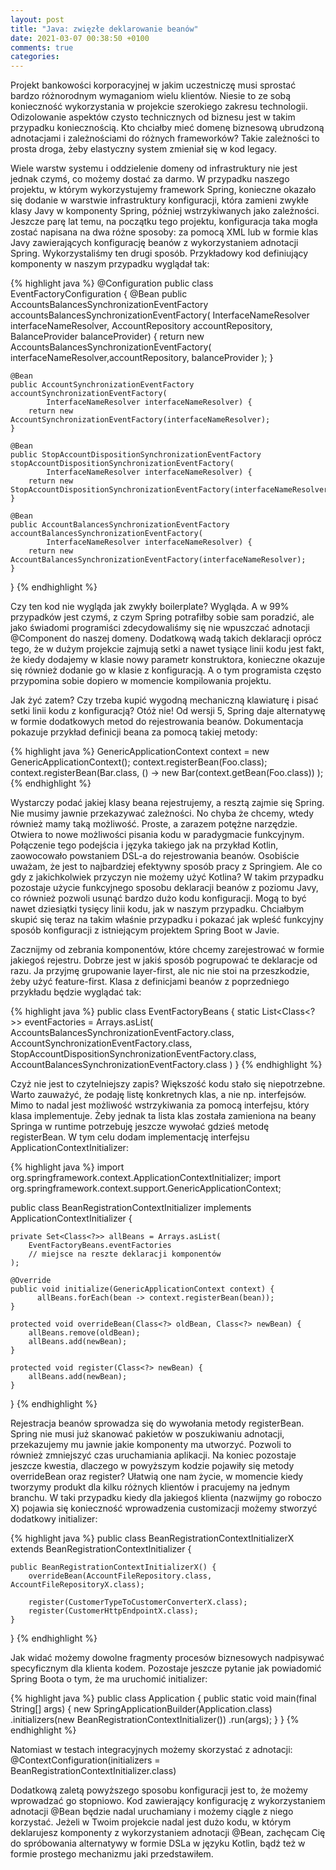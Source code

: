 ```yaml
---
layout: post
title: "Java: zwięzłe deklarowanie beanów"
date: 2021-03-07 00:38:50 +0100
comments: true
categories: 
---
```


<!--more-->

Projekt bankowości korporacyjnej w jakim uczestniczę musi sprostać bardzo różnorodnym wymaganiom wielu klientów. Niesie to ze sobą konieczność wykorzystania w projekcie szerokiego zakresu technologii. 
Odizolowanie aspektów czysto technicznych od biznesu jest w takim przypadku koniecznością. Kto chciałby mieć domenę biznesową ubrudzoną adnotacjami i zależnościami do różnych frameworków? 
Takie zależności to prosta droga, żeby elastyczny system zmieniał się w kod legacy.

Wiele warstw systemu i oddzielenie domeny od infrastruktury nie jest jednak czymś, co możemy dostać za darmo. W przypadku naszego projektu, w którym wykorzystujemy framework Spring, 
konieczne okazało się dodanie w warstwie infrastruktury konfiguracji, która zamieni zwykłe klasy Javy w komponenty Spring, później wstrzykiwanych jako zależności. Jeszcze parę lat temu, 
na początku tego projektu, konfiguracja taka mogła zostać napisana na dwa różne sposoby: za pomocą XML lub w formie klas Javy zawierających konfigurację beanów z wykorzystaniem adnotacji Spring. 
Wykorzystaliśmy ten drugi sposób. Przykładowy kod definiujący komponenty w naszym przypadku wyglądał tak:

{% highlight java %}
@Configuration
public class EventFactoryConfiguration {
    @Bean
    public AccountsBalancesSynchronizationEventFactory accountsBalancesSynchronizationEventFactory(
            InterfaceNameResolver interfaceNameResolver,
            AccountRepository accountRepository,
            BalanceProvider balanceProvider) {
        return new AccountsBalancesSynchronizationEventFactory(
                        interfaceNameResolver,accountRepository, balanceProvider
                    );
    }

    @Bean
    public AccountSynchronizationEventFactory accountSynchronizationEventFactory(
            InterfaceNameResolver interfaceNameResolver) {
        return new AccountSynchronizationEventFactory(interfaceNameResolver);
    }

    @Bean
    public StopAccountDispositionSynchronizationEventFactory stopAccountDispositionSynchronizationEventFactory(
            InterfaceNameResolver interfaceNameResolver) {
        return new StopAccountDispositionSynchronizationEventFactory(interfaceNameResolver);
    }

    @Bean
    public AccountBalancesSynchronizationEventFactory accountBalancesSynchronizationEventFactory(
            InterfaceNameResolver interfaceNameResolver) {
        return new AccountBalancesSynchronizationEventFactory(interfaceNameResolver); 
    }
}
{% endhighlight %}

Czy ten kod nie wygląda jak zwykły boilerplate? Wygląda. A w 99% przypadków jest czymś, z czym Spring potrafiłby sobie sam poradzić, 
ale jako świadomi programiści zdecydowaliśmy się nie wpuszczać adnotacji @Component do naszej domeny. Dodatkową wadą takich deklaracji oprócz tego, 
że w dużym projekcie zajmują setki a nawet tysiące linii kodu jest fakt, że kiedy dodajemy w klasie nowy parametr konstruktora, konieczne okazuje się 
również dodanie go w klasie z konfiguracją. A o tym programista często przypomina sobie dopiero w momencie kompilowania projektu.

Jak żyć zatem? Czy trzeba kupić wygodną mechaniczną klawiaturę i pisać setki linii kodu z konfiguracją? Otóż nie! Od wersji 5, Spring daje alternatywę w formie 
dodatkowych metod do rejestrowania beanów. Dokumentacja pokazuje przykład definicji beana za pomocą takiej metody:

{% highlight java %}
GenericApplicationContext context = new GenericApplicationContext();
context.registerBean(Foo.class);
context.registerBean(Bar.class, () -> new
    Bar(context.getBean(Foo.class))
);
{% endhighlight %}

Wystarczy podać jakiej klasy beana rejestrujemy, a resztą zajmie się Spring. Nie musimy jawnie przekazywać zależności. No chyba że chcemy, wtedy również mamy taką możliwość. 
Proste, a zarazem potężne narzędzie. Otwiera to nowe możliwości pisania kodu w paradygmacie funkcyjnym. Połączenie tego podejścia i języka takiego jak na przykład Kotlin, 
zaowocowało powstaniem DSL-a do rejestrowania beanów. Osobiście uważam, że jest to najbardziej efektywny sposób pracy z Springiem. Ale co gdy z jakichkolwiek przyczyn nie możemy użyć Kotlina? 
W takim przypadku pozostaje użycie funkcyjnego sposobu deklaracji beanów z poziomu Javy, co również pozwoli usunąć bardzo dużo kodu konfiguracji. Mogą to być nawet dziesiątki tysięcy linii kodu, 
jak w naszym przypadku. Chciałbym skupić się teraz na takim właśnie przypadku i pokazać jak wpleść funkcyjny sposób konfiguracji z istniejącym projektem Spring Boot w Javie.

Zacznijmy od zebrania komponentów, które chcemy zarejestrować w formie jakiegoś rejestru. Dobrze jest w jakiś sposób pogrupować te deklaracje od razu. Ja przyjmę grupowanie layer-first, 
ale nic nie stoi na przeszkodzie, żeby użyć feature-first. Klasa z definicjami beanów z poprzedniego przykładu będzie wyglądać tak:

{% highlight java %}
public class EventFactoryBeans {
    static List<Class<?>> eventFactories = Arrays.asList(
        AccountsBalancesSynchronizationEventFactory.class,
        AccountSynchronizationEventFactory.class,
        StopAccountDispositionSynchronizationEventFactory.class,
        AccountBalancesSynchronizationEventFactory.class
    )
}
{% endhighlight %}

Czyż nie jest to czytelniejszy zapis? Większość kodu stało się niepotrzebne. Warto zauważyć, że podaję listę konkretnych klas, a nie np. interfejsów. 
Mimo to nadal jest możliwość wstrzykiwania za pomocą interfejsu, który klasa implementuje. 
Żeby jednak ta lista klas została zamieniona na beany Springa w runtime potrzebuję jeszcze wywołać gdzieś metodę registerBean. 
W tym celu dodam implementację interfejsu ApplicationContextInitializer:

{% highlight java %}
import org.springframework.context.ApplicationContextInitializer;
import org.springframework.context.support.GenericApplicationContext;

public class BeanRegistrationContextInitializer implements 
    ApplicationContextInitializer<GenericApplicationContext> {
    
    private Set<Class<?>> allBeans = Arrays.asList(
        EventFactoryBeans.eventFactories
        // miejsce na reszte deklaracji komponentów
    );

    @Override
    public void initialize(GenericApplicationContext context) {
          allBeans.forEach(bean -> context.registerBean(bean));
    }

    protected void overrideBean(Class<?> oldBean, Class<?> newBean) {
        allBeans.remove(oldBean);
        allBeans.add(newBean);
    }

    protected void register(Class<?> newBean) {
        allBeans.add(newBean);
    }
}
{% endhighlight %}

Rejestracja beanów sprowadza się do wywołania metody registerBean. Spring nie musi już skanować pakietów w poszukiwaniu adnotacji, przekazujemy mu jawnie jakie komponenty ma utworzyć. 
Pozwoli to również zmniejszyć czas uruchamiania aplikacji. Na koniec pozostaje jeszcze kwestia, dlaczego w powyższym kodzie pojawiły się metody overrideBean oraz register? 
Ułatwią one nam życie, w momencie kiedy tworzymy produkt dla kilku różnych klientów i pracujemy na jednym branchu. W taki przypadku kiedy dla jakiegoś klienta (nazwijmy go roboczo X) 
pojawia się konieczność wprowadzenia customizacji możemy stworzyć dodatkowy initializer:

{% highlight java %}
public class BeanRegistrationContextInitializerX extends
    BeanRegistrationContextInitializer {
    
    public BeanRegistrationContextInitializerX() {
        overrideBean(AccountFileRepository.class, AccountFileRepositoryX.class);

        register(CustomerTypeToCustomerConverterX.class);
        register(CustomerHttpEndpointX.class);
    }
    
}
{% endhighlight %}

Jak widać możemy dowolne fragmenty procesów biznesowych nadpisywać specyficznym dla klienta kodem. Pozostaje jeszcze pytanie jak powiadomić Spring Boota o tym, że ma uruchomić initializer:

{% highlight java %}
public class Application {
    public static void main(final String[] args) {
        new SpringApplicationBuilder(Application.class)
                .initializers(new BeanRegistrationContextInitializer())
                .run(args);
    }
}
{% endhighlight %}

Natomiast w testach integracyjnych możemy skorzystać z adnotacji: @ContextConfiguration(initializers = BeanRegistrationContextInitializer.class)

Dodatkową zaletą powyższego sposobu konfiguracji jest to, że możemy wprowadzać go stopniowo. Kod zawierający konfigurację z wykorzystaniem adnotacji @Bean będzie nadal uruchamiany 
i możemy ciągle z niego korzystać. Jeżeli w Twoim projekcie nadal jest dużo kodu, w którym deklarujesz komponenty z wykorzystaniem adnotacji @Bean, zachęcam Cię do spróbowania alternatywy 
w formie DSLa w języku Kotlin, bądź też w formie prostego mechanizmu jaki przedstawiłem.

